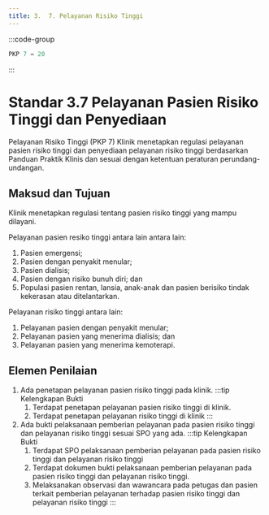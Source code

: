 ```yaml
---
title: 3.  7. Pelayanan Risiko Tinggi
---
```

:::code-group

``` js [Nilai]
PKP 7 = 20

```
:::
# Standar 3.7 Pelayanan Pasien Risiko Tinggi dan Penyediaan 
Pelayanan Risiko Tinggi (PKP 7) 
Klinik menetapkan regulasi pelayanan pasien risiko tinggi dan penyediaan pelayanan risiko  tinggi berdasarkan Panduan Praktik Klinis dan sesuai dengan ketentuan peraturan perundang-undangan. 
## Maksud dan Tujuan 
Klinik menetapkan regulasi tentang pasien risiko tinggi yang mampu dilayani. 

Pelayanan pasien resiko tinggi antara lain antara lain: 
1. Pasien emergensi; 
2. Pasien dengan penyakit menular; 
3. Pasien dialisis; 
4. Pasien dengan risiko bunuh diri; dan 
5. Populasi pasien rentan, lansia, anak-anak dan pasien berisiko tindak kekerasan atau ditelantarkan. 

Pelayanan risiko tinggi antara lain: 
1. Pelayanan pasien dengan penyakit menular; 
2. Pelayanan pasien yang menerima dialisis; dan 
3. Pelayanan pasien yang menerima kemoterapi. 
## Elemen Penilaian  
1. Ada penetapan pelayanan pasien risiko tinggi pada klinik. 
   :::tip Kelengkapan Bukti
   1. Terdapat penetapan pelayanan pasien risiko tinggi di klinik. 
   2. Terdapat penetapan pelayanan risiko tinggi di klinik
   ::: 
1. Ada bukti pelaksanaan pemberian pelayanan pada pasien risiko tinggi dan pelayanan risiko tinggi sesuai SPO yang ada. 
   :::tip Kelengkapan Bukti
   1. Terdapat SPO pelaksanaan pemberian pelayanan pada pasien risiko tinggi dan pelayanan risiko tinggi 
   2. Terdapat 	dokumen 	bukti pelaksanaan 	pemberian pelayanan pada pasien risiko tinggi 	dan pelayanan 	risiko tinggi. 
   3. Melaksanakan observasi dan wawancara pada petugas dan pasien terkait pemberian pelayanan terhadap pasien risiko tinggi dan pelayanan risiko tinggi 
   ::: 
